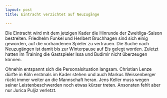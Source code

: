 ```yaml
---
layout: post
title: Eintracht verzichtet auf Neuzugänge

---
```


Die Eintracht wird mit dem jetzigen Kader die Hinrunde der Zweitliga-Saison bestreiten. Friedhelm Funkel und Heribert Bruchhagen sind sich einig geworden, auf die vorhandenen Spieler zu vertrauen. Die Suche nach Neuzugängen ist damit bis zur Winterpause auf Eis gelegt worden. Zuletzt hatten im Training die Gastspieler Issa und Budimir nicht überzeugen können.

Ohnehin entspannt sich die Personalsituation langsam. Christian Lenze dürfte in Köln erstmals im Kader stehen und auch Markus Weissenberger rückt immer weiter an die Mannschaft heran. Jens Keller muss wegen seiner Leistenbeschwerden noch etwas kürzer treten. Ansonsten fehlt aber nur Jurica Puljiz verletzt.
